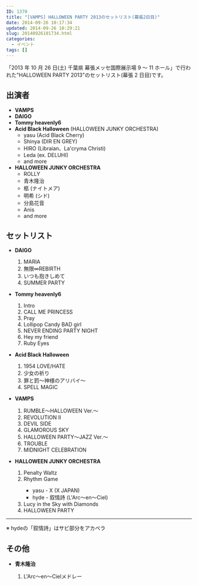 ```yaml
---
ID: 1370
title: "[VAMPS] HALLOWEEN PARTY 2013のセットリスト(幕張2日目)"
date: 2014-09-26 10:17:34
updated: 2014-09-26 10:29:21
slug: 20140926101734.html
categories:
  - イベント
tags: []
---
```


「2013 年 10 月 26 日(土) 千葉県 幕張メッセ国際展示場 9 ～ 11 ホール」で行われた"HALLOWEEN PARTY 2013"のセットリスト(幕張 2 日目)です。

<!--more-->
<h2>出演者</h2>
<ul class="list-unstyled">
  <li><b>VAMPS</b></li>
  <li><b>DAIGO</b></li>
  <li><b>Tommy heavenly6</b></li>
  <li><b>Acid Black Halloween</b> (HALLOWEEN JUNKY ORCHESTRA)
   <ul>
    <li>yasu (Acid Black Cherry) 
    <li>Shinya (DIR EN GREY) 
    <li>HIRO (Libraian、La'cryma Christi)
    <li>Leda (ex. DELUHI)
    <li>and more
   </ul>
  </li>
  <li><b>HALLOWEEN JUNKY ORCHESTRA</b>
   <ul>
    <li>ROLLY
    <li>青木隆治
    <li>柩 (ナイトメア)
    <li>明希 (シド)
    <li>分島花音
    <li>Anis
    <li>and more
   </ul>
  </li>
</ul>

<h2>セットリスト</h2>
<ul class="list-unstyled">
<li><b>DAIGO</b></li>
<ol>
<li>MARIA</li>
<li>無限∞REBIRTH</li>
<li>いつも抱きしめて</li>
<li>SUMMER PARTY</li>
</ol>
</ul>

<ul class="list-unstyled">
<li><b>Tommy heavenly6</b></li>
<ol>
<li>Intro
<li>CALL ME PRINCESS
<li>Pray
<li>Lollipop Candy BAD girl
<li>NEVER ENDING PARTY NIGHT
<li>Hey my friend
<li>Ruby Eyes
</ol>
</ul>

<ul class="list-unstyled">
<li><b>Acid Black Halloween</b></li>
<ol>
<li>1954 LOVE/HATE
<li>少女の祈り
<li>罪と罰～神様のアリバイ～
<li>SPELL MAGIC
</ol>
</ul>

<ul class="list-unstyled">
<li><b>VAMPS</b></li>
<ol>
<li>RUMBLE～HALLOWEEN Ver.～
<li>REVOLUTION II
<li>DEVIL SIDE
<li>GLAMOROUS SKY
<li>HALLOWEEN PARTY～JAZZ Ver.～
<li>TROUBLE
<li>MIDNIGHT CELEBRATION
</ol>
</ul>

<ul class="list-unstyled">
<li><b>HALLOWEEN JUNKY ORCHESTRA</b></li>
<ol>
<li>Penalty Waltz
<li>Rhythm Game</li>
<ul>
<li>yasu - X (X JAPAN)
<li>hyde - 叙情詩 (L'Arc〜en〜Ciel)
</ul>
</li>
<li>Lucy in the Sky with Diamonds
<li>HALLOWEEN PARTY
</ol>
</ul>
<hr>
※ hydeの「叙情詩」はサビ部分をアカペラ

<h2>その他</h2>
<ul class="list-unstyled">
<li><b>青木隆治</b></li>
<ol>
<li>L'Arc〜en〜Cielメドレー
</ol>
</ul>

